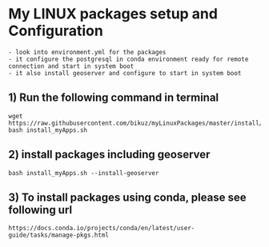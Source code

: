 # My LINUX packages setup and Configuration
    - look into environment.yml for the packages
    - it configure the postgresql in conda environment ready for remote connection and start in system boot
    - it also install geoserver and configure to start in system boot

## 1) Run the following command in terminal
    wget https://raw.githubusercontent.com/bikuz/myLinuxPackages/master/install/install_myApps.sh
    bash install_myApps.sh
    
## 2) install packages including geoserver
    bash install_myApps.sh --install-geoserver
    
## 3) To install packages using conda, please see following url
    https://docs.conda.io/projects/conda/en/latest/user-guide/tasks/manage-pkgs.html
